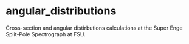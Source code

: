 # angular_distributions
Cross-section and angular distirbutions calculations at the Super Enge Split-Pole Spectrograph at FSU.
